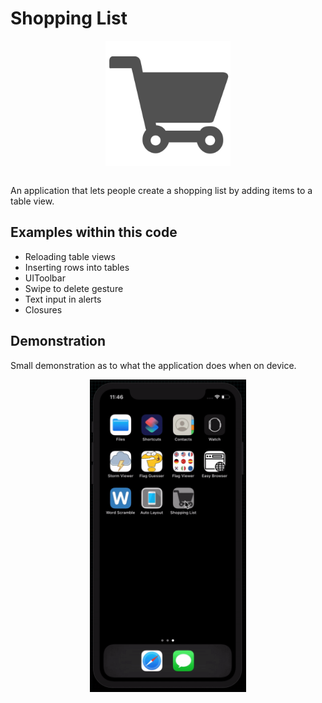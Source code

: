 # Shopping List
<p align="center">
  <img src="demo/app-icon.png " alt="Shopping List application icon"
	  title="Shopping List application icon" align="center" width="200" height="200" />
</p>
</br>
An application that lets people create a shopping list by adding items to a table view.

## Examples within this code
- Reloading table views
- Inserting rows into tables
- UIToolbar
- Swipe to delete gesture
- Text input in alerts
- Closures

## Demonstration
Small demonstration as to what the application does when on device.
</br>
<p align="center">
<img src="demo/shopping-list.gif" alt="Application demonstration"
	title="Shopping List demonstration" width="250" height="500" />
</p>
